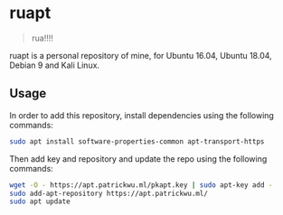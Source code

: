# ruapt

> rua!!!!

ruapt is a personal repository of mine, for Ubuntu 16.04, Ubuntu 18.04, Debian 9 and Kali Linux.

## Usage

In order to add this repository, install dependencies using the following commands:

```bash
sudo apt install software-properties-common apt-transport-https
```

Then add key and repository and update the repo using the following commands:

```bash
wget -O - https://apt.patrickwu.ml/pkapt.key | sudo apt-key add -
sudo add-apt-repository https://apt.patrickwu.ml/
sudo apt update
```
